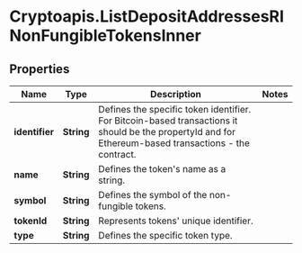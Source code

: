 # Cryptoapis.ListDepositAddressesRINonFungibleTokensInner

## Properties

Name | Type | Description | Notes
------------ | ------------- | ------------- | -------------
**identifier** | **String** | Defines the specific token identifier. For Bitcoin-based transactions it should be the propertyId and for Ethereum-based transactions - the contract. | 
**name** | **String** | Defines the token&#39;s name as a string. | 
**symbol** | **String** | Defines the symbol of the non-fungible tokens. | 
**tokenId** | **String** | Represents tokens&#39; unique identifier. | 
**type** | **String** | Defines the specific token type. | 


